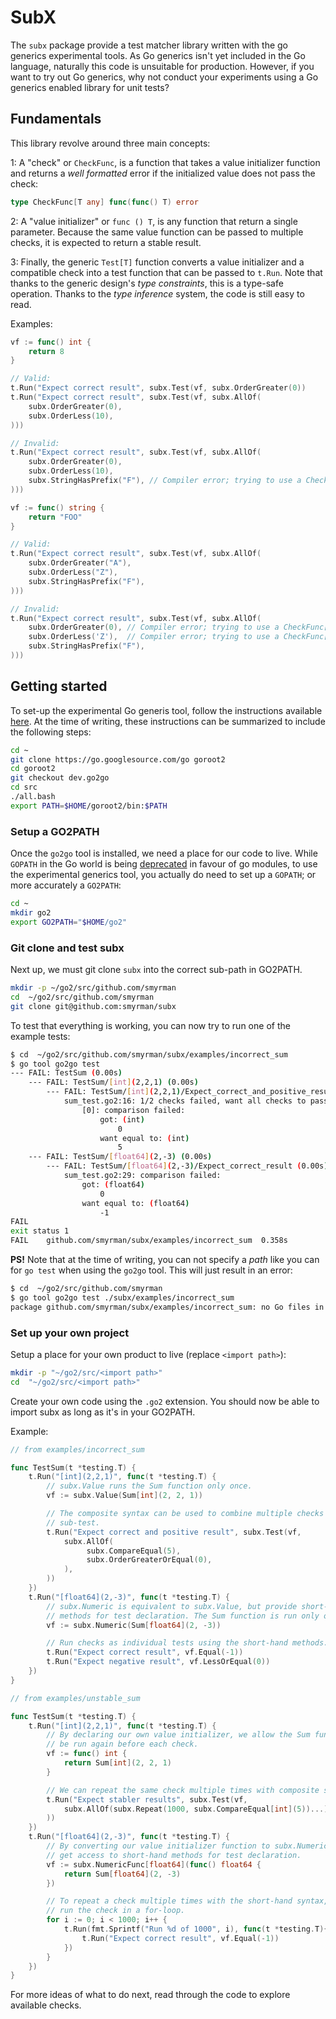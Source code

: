 # SubX

The `subx` package provide a test matcher library written with the go generics experimental tools. As Go generics isn't yet included in the Go language, naturally this code is unsuitable for production. However, if you want to try out Go generics, why not conduct your experiments using a Go generics enabled library for unit tests?

## Fundamentals

This library revolve around three main concepts:

1: A "check" or `CheckFunc`, is a function that takes a value initializer function and returns a _well formatted_ error if the initialized value does not pass the check:

```go
type CheckFunc[T any] func(func() T) error
```

2: A "value initializer" or `func () T`, is any function that return a single parameter. Because the same value function can be passed to multiple checks, it is expected to return a stable result.

3: Finally, the generic `Test[T]` function converts a value initializer and a compatible check into a test function that can be passed to `t.Run`. Note that thanks to the generic design's _type constraints_, this is a type-safe operation. Thanks to the _type inference_ system, the code is still easy to read.

Examples:

```go
vf := func() int {
	return 8
}

// Valid:
t.Run("Expect correct result", subx.Test(vf, subx.OrderGreater(0))
t.Run("Expect correct result", subx.Test(vf, subx.AllOf(
	subx.OrderGreater(0),
	subx.OrderLess(10),
)))

// Invalid:
t.Run("Expect correct result", subx.Test(vf, subx.AllOf(
	subx.OrderGreater(0),
	subx.OrderLess(10),
	subx.StringHasPrefix("F"), // Compiler error; trying to use a CheckFunc[string].
)))
```

```go
vf := func() string {
	return "FOO"
}

// Valid:
t.Run("Expect correct result", subx.Test(vf, subx.AllOf(
	subx.OrderGreater("A"),
	subx.OrderLess("Z"),
	subx.StringHasPrefix("F"),
)))

// Invalid:
t.Run("Expect correct result", subx.Test(vf, subx.AllOf(
	subx.OrderGreater(0), // Compiler error; trying to use a CheckFunc[int].
	subx.OrderLess('Z'),  // Compiler error; trying to use a CheckFunc[char].
	subx.StringHasPrefix("F"),
)))
```

## Getting started

To set-up the experimental Go generis tool, follow the instructions available [here][go2go-setup]. At the time of writing, these instructions can be summarized to include the following steps:

```sh
cd ~
git clone https://go.googlesource.com/go goroot2
cd goroot2
git checkout dev.go2go
cd src
./all.bash
export PATH=$HOME/goroot2/bin:$PATH
```

[go2go-setup]: https://go.googlesource.com/go/+/refs/heads/dev.go2go/README.go2go.md

### Setup a GO2PATH

Once the `go2go` tool is installed, we need a place for our code to live. While `GOPATH` in the Go world is being [deprecated][gopath-deprecated] in favour of go modules, to use the experimental generics tool, you actually do need to set up a `GOPATH`; or more accurately a `GO2PATH`:

```sh
cd ~
mkdir go2
export GO2PATH="$HOME/go2"
```

[gopath-deprecated]: https://blog.golang.org/go116-module-changes

### Git clone and test subx

Next up, we must git clone `subx` into the correct sub-path in GO2PATH.

```sh
mkdir -p ~/go2/src/github.com/smyrman
cd  ~/go2/src/github.com/smyrman
git clone git@github.com:smyrman/subx
```

To test that everything is working, you can now try to run one of the example tests:

```sh
$ cd  ~/go2/src/github.com/smyrman/subx/examples/incorrect_sum
$ go tool go2go test
--- FAIL: TestSum (0.00s)
    --- FAIL: TestSum/[int](2,2,1) (0.00s)
        --- FAIL: TestSum/[int](2,2,1)/Expect_correct_and_positive_result (0.00s)
            sum_test.go2:16: 1/2 checks failed, want all checks to pass;
                [0]: comparison failed:
                    got: (int)
                        0
                    want equal to: (int)
                        5
    --- FAIL: TestSum/[float64](2,-3) (0.00s)
        --- FAIL: TestSum/[float64](2,-3)/Expect_correct_result (0.00s)
            sum_test.go2:29: comparison failed:
                got: (float64)
                    0
                want equal to: (float64)
                    -1
FAIL
exit status 1
FAIL	github.com/smyrman/subx/examples/incorrect_sum	0.358s
```

**PS!** Note that at the time of writing, you can not specify a _path_ like you can for `go test` when using the `go2go` tool. This will just result in an error:

```sh
$ cd  ~/go2/src/github.com/smyrman
$ go tool go2go test ./subx/examples/incorrect_sum
package github.com/smyrman/subx/examples/incorrect_sum: no Go files in ...
```

### Set up your own project

Setup a place for your own product to live (replace `<import path>`):

```sh
mkdir -p "~/go2/src/<import path>"
cd  "~/go2/src/<import path>"
```

Create your own code using the `.go2` extension. You should now be able to import subx as long as it's in your GO2PATH.

Example:

```go
// from examples/incorrect_sum

func TestSum(t *testing.T) {
	t.Run("[int](2,2,1)", func(t *testing.T) {
		// subx.Value runs the Sum function only once.
		vf := subx.Value(Sum[int](2, 2, 1))

		// The composite syntax can be used to combine multiple checks in one
		// sub-test.
		t.Run("Expect correct and positive result", subx.Test(vf,
		 	subx.AllOf(
				 subx.CompareEqual(5),
				 subx.OrderGreaterOrEqual(0),
			),
		))
	})
	t.Run("[float64](2,-3)", func(t *testing.T) {
		// subx.Numeric is equivalent to subx.Value, but provide short-hand
		// methods for test declaration. The Sum function is run only once.
		vf := subx.Numeric(Sum[float64](2, -3))

		// Run checks as individual tests using the short-hand methods.
		t.Run("Expect correct result", vf.Equal(-1))
		t.Run("Expect negative result", vf.LessOrEqual(0))
	})
}
```

```go
// from examples/unstable_sum

func TestSum(t *testing.T) {
	t.Run("[int](2,2,1)", func(t *testing.T) {
		// By declaring our own value initializer, we allow the Sum function to
		// be run again before each check.
		vf := func() int {
			return Sum[int](2, 2, 1)
		}

		// We can repeat the same check multiple times with composite syntax.
		t.Run("Expect stabler results", subx.Test(vf,
		 	subx.AllOf(subx.Repeat(1000, subx.CompareEqual[int](5))...),
		))
	})
	t.Run("[float64](2,-3)", func(t *testing.T) {
		// By converting our value initializer function to subx.NumericFunc, we
		// get access to short-hand methods for test declaration.
		vf := subx.NumericFunc[float64](func() float64 {
			return Sum[float64](2, -3)
		})

		// To repeat a check multiple times with the short-hand syntax, we must
		// run the check in a for-loop.
		for i := 0; i < 1000; i++ {
			t.Run(fmt.Sprintf("Run %d of 1000", i), func(t *testing.T){
				t.Run("Expect correct result", vf.Equal(-1))
			})
		}
	})
}
```

For more ideas of what to do next, read through the code to explore available checks.
